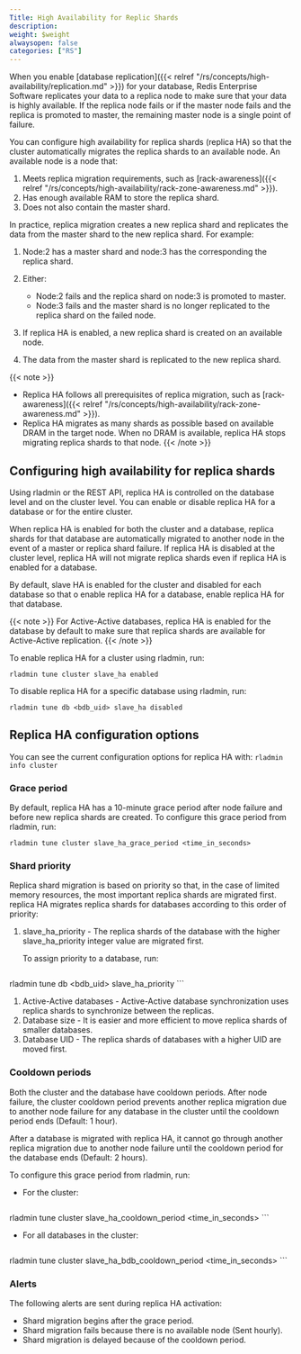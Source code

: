 ```yaml
---
Title: High Availability for Replic Shards
description:
weight: $weight
alwaysopen: false
categories: ["RS"]
---
```

When you enable [database replication]({{< relref "/rs/concepts/high-availability/replication.md" >}}) for your database,
Redis Enterprise Software replicates your data to a replica node to make sure that your data is highly available.
If the replica node fails or if the master node fails and the replica is promoted to master,
the remaining master node is a single point of failure.

You can configure high availability for replica shards (replica HA) so that the cluster automatically migrates the replica shards to an available node.
An available node is a node that:

1. Meets replica migration requirements, such as [rack-awareness]({{< relref "/rs/concepts/high-availability/rack-zone-awareness.md" >}}).
1. Has enough available RAM to store the replica shard.
1. Does not also contain the master shard.

In practice, replica migration creates a new replica shard and replicates the data from the master shard to the new replica shard.
For example:

1. Node:2 has a master shard and node:3 has the corresponding the replica shard.
1. Either:

    - Node:2 fails and the replica shard on node:3 is promoted to master.
    - Node:3 fails and the master shard is no longer replicated to the replica shard on the failed node.

1. If replica HA is enabled, a new replica shard is created on an available node.
1. The data from the master shard is replicated to the new replica shard.

{{< note >}}
- Replica HA follows all prerequisites of replica migration, such as [rack-awareness]({{< relref "/rs/concepts/high-availability/rack-zone-awareness.md" >}}).
- Replica HA migrates as many shards as possible based on available DRAM in the target node. When no DRAM is available, replica HA stops migrating replica shards to that node.
{{< /note >}}

## Configuring high availability for replica shards

Using rladmin or the REST API, replica HA is controlled on the database level and on the cluster level.
You can enable or disable replica HA for a database or for the entire cluster.

When replica HA is enabled for both the cluster and a database,
replica shards for that database are automatically migrated to another node in the event of a master or replica shard failure.
If replica HA is disabled at the cluster level,
replica HA will not migrate replica shards even if replica HA is enabled for a database.

By default, slave HA is enabled for the cluster and disabled for each database so that o enable replica HA for a database, enable replica HA for that database.

{{< note >}}
For Active-Active databases, replica HA is enabled for the database by default to make sure that replica shards are available for Active-Active replication.
{{< /note >}}

To enable replica HA for a cluster using rladmin, run:

    rladmin tune cluster slave_ha enabled

To disable replica HA for a specific database using rladmin, run:

    rladmin tune db <bdb_uid> slave_ha disabled

## Replica HA configuration options

You can see the current configuration options for replica HA with: `rladmin info cluster`

### Grace period

By default, replica HA has a 10-minute grace period after node failure and before new replica shards are created.
To configure this grace period from rladmin, run:

    rladmin tune cluster slave_ha_grace_period <time_in_seconds>

### Shard priority

Replica shard migration is based on priority so that, in the case of limited memory resources,
the most important replica shards are migrated first.
replica HA migrates replica shards for databases according to this order of priority:

1. slave_ha_priority - The replica shards of the database with the higher slave_ha_priority
    integer value are migrated first.

    To assign priority to a database, run:

    ```sh
rladmin tune db <bdb_uid> slave_ha_priority <positive integer>
    ```

1. Active-Active databases - Active-Active database synchronization uses replica shards to synchronize between the replicas.
1. Database size - It is easier and more efficient to move replica shards of smaller databases.
1. Database UID - The replica shards of databases with a higher UID are moved first.

### Cooldown periods

Both the cluster and the database have cooldown periods.
After node failure, the cluster cooldown period prevents another replica migration due to another node failure for any
database in the cluster until the cooldown period ends (Default: 1 hour).

After a database is migrated with replica HA,
it cannot go through another replica migration due to another node failure until the cooldown period for the database ends (Default: 2 hours).

To configure this grace period from rladmin, run:

- For the cluster:

    ```sh
rladmin tune cluster slave_ha_cooldown_period <time_in_seconds>
    ```

- For all databases in the cluster:

    ```sh
rladmin tune cluster slave_ha_bdb_cooldown_period <time_in_seconds>
    ```

### Alerts

The following alerts are sent during replica HA activation:

- Shard migration begins after the grace period.
- Shard migration fails because there is no available node (Sent hourly).
- Shard migration is delayed because of the cooldown period.
